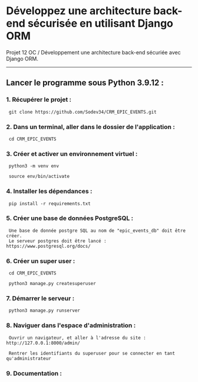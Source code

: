 # Développez une architecture back-end sécurisée en utilisant Django ORM
 Projet 12 OC / Développement une architecture back-end sécuriée avec Django ORM. </br> 
____
## Lancer le programme sous Python 3.9.12 :

### 1. Récupérer le projet :

     git clone https://github.com/Sodev34/CRM_EPIC_EVENTS.git

### 2. Dans un terminal, aller dans le dossier de l'application :

     cd CRM_EPIC_EVENTS
       
### 3. Créer et activer un environnement virtuel :

     python3 -m venv env

     source env/bin/activate

### 4. Installer les dépendances :

     pip install -r requirements.txt

### 5. Créer une base de données PostgreSQL :

     Une base de donnée postgre SQL au nom de "epic_events_db" doit être créer. 
     Le serveur postgres doit être lancé : https://www.postgresql.org/docs/

### 6. Créer un super user :

     cd CRM_EPIC_EVENTS 

     python3 manage.py createsuperuser
     
### 7. Démarrer le serveur : 

     python3 manage.py runserver 

### 8. Naviguer dans l'espace d'administration :

     Ouvrir un navigateur, et aller à l'adresse du site : http://127.0.0.1:8000/admin/
    
     Rentrer les identifiants du superuser pour se connecter en tant qu'administrateur

### 9. Documentation :